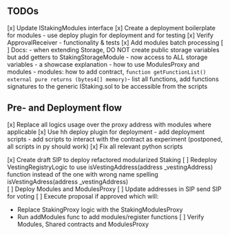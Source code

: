 ## TODOs
[x] Update IStakingModules interface
[x] Create a deployment boilerplate for modules - use deploy plugin for deployment and for testing
[x] Verify ApprovalReceiver - functionality & tests
[x] Add modules batch processing
[ ] Docs: 
    - when extending Storage, DO NOT create public storage variables but add getters to StakingStorageModule 
    - now access to ALL storage variables
    - a showcase explanation - how to use ModulesProxy and modules
    - modules: how to add contract, `function getFunctionList() external pure returns (bytes4[] memory)`- list all functions, add functions signatures to the generic IStaking.sol to be accessible from the scripts 


## Pre- and Deployment flow  
[x] Replace all logics usage over the proxy address with modules where applicable
[x] Use hh deploy plugin for deployment
    - add deployment scripts 
    - add scripts to interact with the contract as experiment (postponed, all scripts in py should work)
[x] Fix all relevant python scripts

[x] Create draft SIP to deploy refactored modularized Staking 
[ ] Redeploy VestingRegistryLogic to use isVestingAddress(address _vestingAddress) function instead of the one with wrong name spelling isVestingAdress(address _vestingAddress)  
[ ] Deploy Modules and ModulesProxy
[ ] Update addresses in SIP send SIP for voting
[ ] Execute proposal if approved which will: 
- Replace StakingProxy logic with the StakingModulesProxy
- Run addModules func to add modules/register functions
[ ] Verify Modules, Shared contracts and ModulesProxy